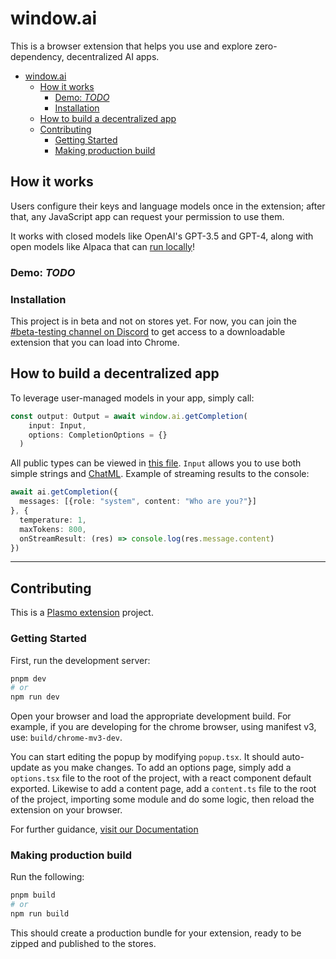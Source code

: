 # window.ai

This is a browser extension that helps you use and explore zero-dependency, decentralized AI apps.

- [window.ai](#windowai)
  - [How it works](#how-it-works)
    - [Demo: *TODO*](#demo-todo)
    - [Installation](#installation)
  - [How to build a decentralized app](#how-to-build-a-decentralized-app)
  - [Contributing](#contributing)
    - [Getting Started](#getting-started)
    - [Making production build](#making-production-build)

## How it works

Users configure their keys and language models once in the extension; after that, any JavaScript app can request your permission to use them.

It works with closed models like OpenAI's GPT-3.5 and GPT-4, along with open models like Alpaca that can [run locally](https://github.com/alexanderatallah/Alpaca-Turbo/blob/main/api.py)!

### Demo: *TODO*

### Installation

This project is in beta and not on stores yet. For now, you can join the [#beta-testing channel on Discord](https://discord.gg/KBPhAPEJNj) to get access to a downloadable extension that you can load into Chrome.

## How to build a decentralized app

To leverage user-managed models in your app, simply call:

```ts
const output: Output = await window.ai.getCompletion(
    input: Input,
    options: CompletionOptions = {}
  )
```

All public types can be viewed in [this file](/src/public-interface.ts). `Input` allows you to use both simple strings and [ChatML](https://github.com/openai/openai-python/blob/main/chatml.md). Example of streaming results to the console:

```ts
await ai.getCompletion({
  messages: [{role: "system", content: "Who are you?"}]
}, {
  temperature: 1,
  maxTokens: 800,
  onStreamResult: (res) => console.log(res.message.content)
})
```

---

## Contributing

This is a [Plasmo extension](https://docs.plasmo.com/) project.

### Getting Started

First, run the development server:

```bash
pnpm dev
# or
npm run dev
```

Open your browser and load the appropriate development build. For example, if you are developing for the chrome browser, using manifest v3, use: `build/chrome-mv3-dev`.

You can start editing the popup by modifying `popup.tsx`. It should auto-update as you make changes. To add an options page, simply add a `options.tsx` file to the root of the project, with a react component default exported. Likewise to add a content page, add a `content.ts` file to the root of the project, importing some module and do some logic, then reload the extension on your browser.

For further guidance, [visit our Documentation](https://docs.plasmo.com/)

### Making production build

Run the following:

```bash
pnpm build
# or
npm run build
```

This should create a production bundle for your extension, ready to be zipped and published to the stores.
